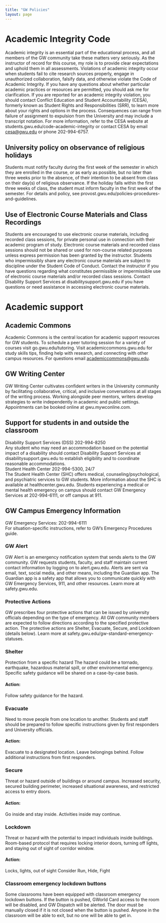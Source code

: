```yaml
---
title: "GW Policies"
layout: page
---
```


# Academic Integrity Code
Academic integrity is an essential part of the educational process, and all members of the GW community take these matters very seriously. As the instructor of record for this course, my role is to provide clear expectations and uphold them in all assessments. Violations of academic integrity occur when students fail to cite research sources properly, engage in unauthorized collaboration, falsify data, and otherwise violate the Code of Academic Integrity. If you have any questions about whether particular academic practices or resources are permitted, you should ask me for clarification. If you are reported for an academic integrity violation, you should contact Conflict Education and Student Accountability (CESA), formerly known as Student Rights and Responsibilities (SRR), to learn more about your rights and options in the process. Consequences can range from failure of assignment to expulsion from the University and may include a transcript notation. For more information, refer to the CESA website at students.gwu.edu/code-academic-integrity or contact CESA by email cesa@gwu.edu or phone 202-994-6757. 

## University policy on observance of religious holidays
Students must notify faculty during the first week of the semester in which they are enrolled in the course, or as early as possible, but no later than three weeks prior to the absence, of their intention to be absent from class on their day(s) of religious observance. If the holiday falls within the first three weeks of class, the student must inform faculty in the first week of the semester. For details and policy, see provost.gwu.edu/policies-procedures-and-guidelines.

## Use of Electronic Course Materials and Class Recordings
Students are encouraged to use electronic course materials, including recorded class sessions, for private personal use in connection with their academic program of study. Electronic course materials and recorded class sessions should not be shared or used for non-course related purposes unless express permission has been granted by the instructor. Students who impermissibly share any electronic course materials are subject to discipline under the Student Code of Conduct. Contact the instructor if you have questions regarding what constitutes permissible or impermissible use of electronic course materials and/or recorded class sessions. Contact Disability Support Services at disabilitysupport.gwu.edu if you have questions or need assistance in accessing electronic course materials.


# Academic support

## Academic Commons
Academic Commons is the central location for academic support resources for GW students. To schedule a peer tutoring session for a variety of courses visit go.gwu.edu/tutoring. Visit academiccommons.gwu.edu for study skills tips, finding help with research, and connecting with other campus resources. For questions email academiccommons@gwu.edu.

## GW Writing Center
GW Writing Center cultivates confident writers in the University community by facilitating collaborative, critical, and inclusive conversations at all stages of the writing process. Working alongside peer mentors, writers develop strategies to write independently in academic and public settings. Appointments can be booked online at gwu.mywconline.com. 

## Support for students in and outside the classroom
Disability Support Services (DSS) 202-994-8250  
Any student who may need an accommodation based on the potential impact of a disability should contact Disability Support Services at disabilitysupport.gwu.edu to establish eligibility and to coordinate reasonable accommodations.  
Student Health Center 202-994-5300, 24/7  
The Student Health Center (SHC) offers medical, counseling/psychological, and psychiatric services to GW students. More information about the SHC is available at healthcenter.gwu.edu. Students experiencing a medical or mental health emergency on campus should contact GW Emergency Services at 202-994-6111, or off campus at 911. 

## GW Campus Emergency Information 
GW Emergency Services: 202-994-6111  
For situation-specific instructions, refer to GW’s Emergency Procedures guide.   

### GW Alert
GW Alert is an emergency notification system that sends alerts to the GW community. GW requests students, faculty, and staff maintain current contact information by logging on to alert.gwu.edu. Alerts are sent via email, text, social media, and other means, including the Guardian app. The Guardian app is a safety app that allows you to communicate quickly with GW Emergency Services, 911, and other resources.  Learn more at safety.gwu.edu.


### Protective Actions 
GW prescribes four protective actions that can be issued by university officials depending on the type of emergency. All GW community members are expected to follow directions according to the specified protective action.  The protective actions are Shelter, Evacuate, Secure, and Lockdown (details below).  Learn more at safety.gwu.edu/gw-standard-emergency-statuses.


### Shelter
Protection from a specific hazard
The hazard could be a tornado, earthquake, hazardous material spill, or other environmental emergency.
Specific safety guidance will be shared on a case-by-case basis.

#### Action: 
Follow safety guidance for the hazard.

### Evacuate
Need to move people from one location to another.
Students and staff should be prepared to follow specific instructions given by first responders and University officials.

#### Action:
Evacuate to a designated location.
Leave belongings behind.
Follow additional instructions from first responders.

### Secure
Threat or hazard outside of buildings or around campus.
Increased security, secured building perimeter, increased situational awareness, and restricted access to entry doors.

#### Action:
Go inside and stay inside.
Activities inside may continue.

### Lockdown
Threat or hazard with the potential to impact individuals inside buildings.
Room-based protocol that requires locking interior doors, turning off lights, and staying out of sight of corridor window.

#### Action:
Locks, lights, out of sight
Consider Run, Hide, Fight

### Classroom emergency lockdown buttons
Some classrooms have been equipped with classroom emergency lockdown buttons. If the button is pushed, GWorld Card access to the room will be disabled, and GW Dispatch will be alerted. The door must be manually closed if it is not closed when the button is pushed. Anyone in the classroom will be able to exit, but no one will be able to get in.   
